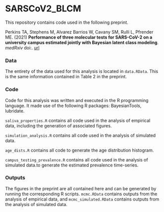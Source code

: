 SARSCoV2_BLCM
====================

This repository contains code used in the following preprint.

Perkins TA, Stephens M, Alvarez Barrios W, Cavany SM, Rulli L, Pfrender ME. (2021) **Performance of three molecular tests for SARS-CoV-2 on a university campus estimated jointly with Bayesian latent class modeling**. *medRxiv* doi:. [url](url)


### Data

The entirety of the data used for this analysis is located in `data.RData`. This is the same information contained in Table 2 in the preprint.


### Code

Code for this analysis was written and executed in the R programming language. It made use of the following R packages: BayesianTools, lubridate.

`saliva_properties.R` contains all code used in the analysis of empirical data, including the generation of associated figures.

`simulation_analysis.R` contains all code used in the analysis of simulated data.

`age_dists.R` contains all code to generate the age distribution histogram.

`campus_testing_prevalence.R` contains all code used in the analysis of simulated data.to generate the estimated prevalence time-series.


### Outputs

The figures in the preprint are all contained here and can be generated by running the corresponding R scripts. `mcmc.RData` contains outputs from the analysis of empirical data, and `mcmc_simulated.RData` contains outputs from the analysis of simulated data.

